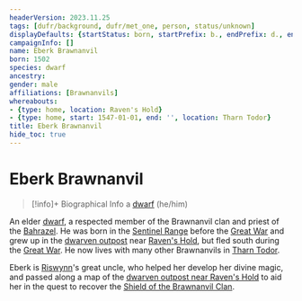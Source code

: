 ```yaml
---
headerVersion: 2023.11.25
tags: [dufr/background, dufr/met_one, person, status/unknown]
displayDefaults: {startStatus: born, startPrefix: b., endPrefix: d., endStatus: died}
campaignInfo: []
name: Eberk Brawnanvil
born: 1502
species: dwarf
ancestry:
gender: male
affiliations: [Brawnanvils]
whereabouts:
- {type: home, location: Raven's Hold}
- {type: home, start: 1547-01-01, end: '', location: Tharn Todor}
title: Eberk Brawnanvil
hide_toc: true
---
```

# Eberk Brawnanvil
>[!info]+ Biographical Info
> a [dwarf](<../../species/children-of-the-embodied-gods/dwarves/dwarves.md>) (he/him)
> 
> 
>> 

An elder [dwarf](<../../species/children-of-the-embodied-gods/dwarves/dwarves.md>), a respected member of the Brawnanvil clan and priest of the [Bahrazel](<../../cosmology/gods/embodied-gods/bahrazel.md>). He was born in the [Sentinel Range](<../../gazetteer/sentinel-range/sentinel-range.md>) before the [Great War](<../../events/1500s/great-war.md>) and grew up in the [dwarven outpost](<../../gazetteer/greater-dunmar/dunmari-basin/dwarven-outpost-raven-s-hold.md>) near [Raven's Hold](<../../gazetteer/greater-dunmar/dunmari-basin/raven-s-hold.md>), but fled south during the [Great War](<../../events/1500s/great-war.md>). He now lives with many other Brawnanvils in [Tharn Todor](<../../gazetteer/greater-dunmar/realms/nardith/tharn-todor.md>). 

Eberk is [Riswynn](<../pcs/dunmar-fellowship/riswynn.md>)'s great uncle, who helped her develop her divine magic, and passed along a map of the [dwarven outpost near Raven's Hold](<../../gazetteer/greater-dunmar/dunmari-basin/dwarven-outpost-raven-s-hold.md>) to aid her in the quest to recover the [Shield of the Brawnanvil Clan](<../../campaigns/dunmari-frontier/treasure/treasure-from-raven-s-hold/shield-of-the-brawnanvil-clan.md>). 
